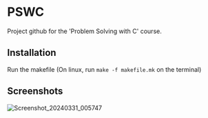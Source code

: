 # PSWC
Project github for the 'Problem Solving with C' course.


## Installation
Run the makefile
(On linux, run ```make -f makefile.mk``` on the terminal)


## Screenshots

![Screenshot_20240331_005747](https://github.com/uski12/PSWC/assets/67533410/c2c39e6f-8f38-4989-9e35-6a6a5d39caef)
